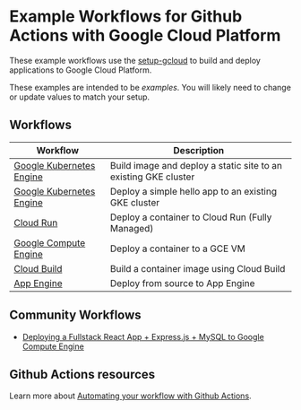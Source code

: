 # Example Workflows for Github Actions with Google Cloud Platform

These example workflows use the [setup-gcloud][action] to build and deploy applications to Google Cloud Platform.

These examples are intended to be _examples_. You will likely need to change or
update values to match your setup.

## Workflows

|           Workflow                        |        Description       |
| ----------------------------------------- | ------------------------ |
| [Google Kubernetes Engine](gke-kustomize/)| Build image and deploy a static site to an existing GKE cluster |
| [Google Kubernetes Engine](gke/)          | Deploy a simple hello app to an existing GKE cluster |
| [Cloud Run](cloud-run/)                   | Deploy a container to Cloud Run (Fully Managed)|
| [Google Compute Engine](gce/)             | Deploy a container to a GCE VM |
| [Cloud Build](cloud-build/)               | Build a container image using Cloud Build|
| [App Engine](gae/)                        | Deploy from source to App Engine |

## Community Workflows

* [Deploying a Fullstack React App + Express.js + MySQL to Google Compute Engine](https://github.com/ZBejavu/gcloud-deploy-tutorial)

## Github Actions resources

Learn more about [Automating your workflow with Github Actions](https://help.github.com/en/actions/automating-your-workflow-with-github-actions).


[action]: https://github.com/google-github-actions/setup-gcloud
